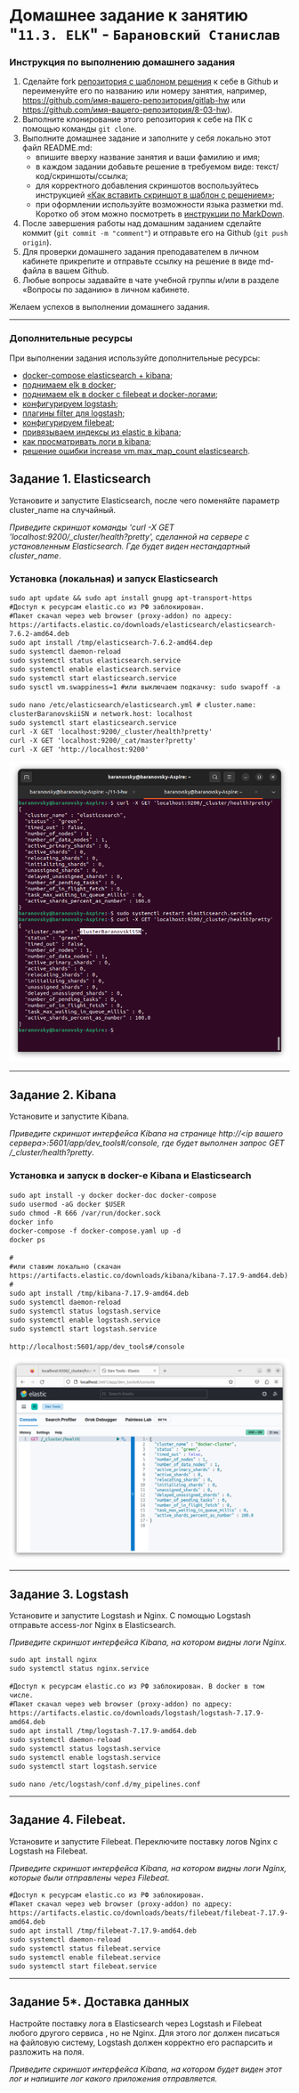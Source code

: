 # Домашнее задание к занятию "`11.3. ELK`" - `Барановский Станислав`

### Инструкция по выполнению домашнего задания

1. Сделайте fork [репозитория c шаблоном решения](https://github.com/netology-code/sys-pattern-homework) к себе в Github и переименуйте его по названию или номеру занятия, например, https://github.com/имя-вашего-репозитория/gitlab-hw или https://github.com/имя-вашего-репозитория/8-03-hw).
2. Выполните клонирование этого репозитория к себе на ПК с помощью команды `git clone`.
3. Выполните домашнее задание и заполните у себя локально этот файл README.md:
   - впишите вверху название занятия и ваши фамилию и имя;
   - в каждом задании добавьте решение в требуемом виде: текст/код/скриншоты/ссылка;
   - для корректного добавления скриншотов воспользуйтесь инструкцией [«Как вставить скриншот в шаблон с решением»](https://github.com/netology-code/sys-pattern-homework/blob/main/screen-instruction.md);
   - при оформлении используйте возможности языка разметки md. Коротко об этом можно посмотреть в [инструкции по MarkDown](https://github.com/netology-code/sys-pattern-homework/blob/main/md-instruction.md).
4. После завершения работы над домашним заданием сделайте коммит (`git commit -m "comment"`) и отправьте его на Github (`git push origin`).
5. Для проверки домашнего задания преподавателем в личном кабинете прикрепите и отправьте ссылку на решение в виде md-файла в вашем Github.
6. Любые вопросы задавайте в чате учебной группы и/или в разделе «Вопросы по заданию» в личном кабинете.

Желаем успехов в выполнении домашнего задания.

---

### Дополнительные ресурсы

При выполнении задания используйте дополнительные ресурсы:
- [docker-compose elasticsearch + kibana](11-03/docker-compose.yaml);
- [поднимаем elk в docker](https://www.elastic.co/guide/en/elasticsearch/reference/7.17/docker.html);
- [поднимаем elk в docker с filebeat и docker-логами](https://www.sarulabs.com/post/5/2019-08-12/sending-docker-logs-to-elasticsearch-and-kibana-with-filebeat.html);
- [конфигурируем logstash](https://www.elastic.co/guide/en/logstash/7.17/configuration.html);
- [плагины filter для logstash](https://www.elastic.co/guide/en/logstash/current/filter-plugins.html);
- [конфигурируем filebeat](https://www.elastic.co/guide/en/beats/libbeat/5.3/config-file-format.html);
- [привязываем индексы из elastic в kibana](https://www.elastic.co/guide/en/kibana/7.17/index-patterns.html);
- [как просматривать логи в kibana](https://www.elastic.co/guide/en/kibana/current/discover.html);
- [решение ошибки increase vm.max_map_count elasticsearch](https://stackoverflow.com/questions/42889241/how-to-increase-vm-max-map-count).

## Задание 1. Elasticsearch 

Установите и запустите Elasticsearch, после чего поменяйте параметр cluster_name на случайный. 

*Приведите скриншот команды 'curl -X GET 'localhost:9200/_cluster/health?pretty', сделанной на сервере с установленным Elasticsearch. Где будет виден нестандартный cluster_name*.

### Установка (локальная) и запуск Elasticsearch
```
sudo apt update && sudo apt install gnupg apt-transport-https
#Доступ к ресурсам elastic.co из РФ заблокирован.
#Пакет скачал через web browser (proxy-addon) по адресу: https://artifacts.elastic.co/downloads/elasticsearch/elasticsearch-7.6.2-amd64.deb
sudo apt install /tmp/elasticsearch-7.6.2-amd64.dep
sudo systemctl daemon-reload
sudo systemctl status elasticsearch.service
sudo systemctl enable elasticsearch.service
sudo systemctl start elasticsearch.service
sudo sysctl vm.swappiness=1 #или выключаем подкачку: sudo swapoff -a

sudo nano /etc/elasticsearch/elasticsearch.yml # cluster.name: clusterBaranovskiiSN и network.host: localhost
sudo systemctl start elasticsearch.service
curl -X GET 'localhost:9200/_cluster/health?pretty'
curl -X GET 'localhost:9200/_cat/master?pretty'
curl -X GET 'http://localhost:9200'
```
![Скриншот команды](https://github.com/StanislavBaranovskii/11-3-hw/blob/main/img/11-3-1.png "Скриншот команды")

---

## Задание 2. Kibana

Установите и запустите Kibana.

*Приведите скриншот интерфейса Kibana на странице http://<ip вашего сервера>:5601/app/dev_tools#/console, где будет выполнен запрос GET /_cluster/health?pretty*.

### Установка и запуск в docker-е Kibana и Elasticsearch
```
sudo apt install -y docker docker-doc docker-compose
sudo usermod -aG docker $USER
sudo chmod -R 666 /var/run/docker.sock
docker info
docker-compose -f docker-compose.yaml up -d
docker ps

#
#или ставим локально (скачан https://artifacts.elastic.co/downloads/kibana/kibana-7.17.9-amd64.deb)
#
sudo apt install /tmp/kibana-7.17.9-amd64.deb
sudo systemctl daemon-reload
sudo systemctl status logstash.service
sudo systemctl enable logstash.service
sudo systemctl start logstash.service

http://localhost:5601/app/dev_tools#/console
```
![Скриншот интерфейса Kibana](https://github.com/StanislavBaranovskii/11-3-hw/blob/main/img/11-3-2.png "Скриншот интерфейса Kibana")

---

## Задание 3. Logstash

Установите и запустите Logstash и Nginx. С помощью Logstash отправьте access-лог Nginx в Elasticsearch. 

*Приведите скриншот интерфейса Kibana, на котором видны логи Nginx.*

```
sudo apt install nginx
sudo systemctl status nginx.service

#Доступ к ресурсам elastic.co из РФ заблокирован. В docker в том числе.
#Пакет скачал через web browser (proxy-addon) по адресу: https://artifacts.elastic.co/downloads/logstash/logstash-7.17.9-amd64.deb
sudo apt install /tmp/logstash-7.17.9-amd64.deb
sudo systemctl daemon-reload
sudo systemctl status logstash.service
sudo systemctl enable logstash.service
sudo systemctl start logstash.service

sudo nano /etc/logstash/conf.d/my_pipelines.conf
```

---

## Задание 4. Filebeat. 

Установите и запустите Filebeat. Переключите поставку логов Nginx с Logstash на Filebeat. 

*Приведите скриншот интерфейса Kibana, на котором видны логи Nginx, которые были отправлены через Filebeat.*

```
#Доступ к ресурсам elastic.co из РФ заблокирован.
#Пакет скачал через web browser (proxy-addon) по адресу: https://artifacts.elastic.co/downloads/beats/filebeat/filebeat-7.17.9-amd64.deb
sudo apt install /tmp/filebeat-7.17.9-amd64.deb
sudo systemctl daemon-reload
sudo systemctl status filebeat.service
sudo systemctl enable filebeat.service
sudo systemctl start filebeat.service
```

---

## Задание 5*. Доставка данных 

Настройте поставку лога в Elasticsearch через Logstash и Filebeat любого другого сервиса , но не Nginx. 
Для этого лог должен писаться на файловую систему, Logstash должен корректно его распарсить и разложить на поля. 

*Приведите скриншот интерфейса Kibana, на котором будет виден этот лог и напишите лог какого приложения отправляется.*
